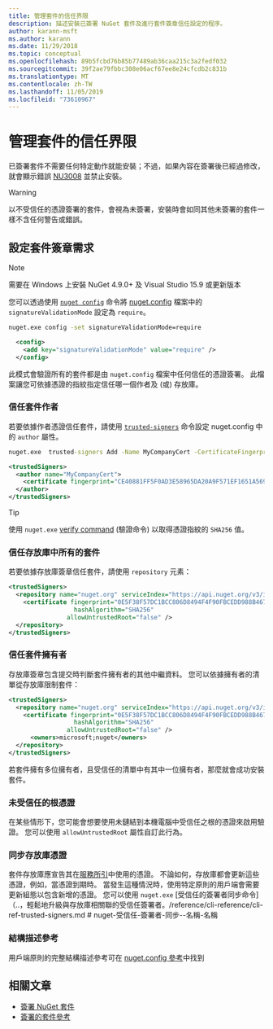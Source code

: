 ```yaml
---
title: 管理套件的信任界限
description: 描述安裝已簽署 NuGet 套件及進行套件簽章信任設定的程序。
author: karann-msft
ms.author: karann
ms.date: 11/29/2018
ms.topic: conceptual
ms.openlocfilehash: 89b5fcbd76b85b77489ab36caa215c3a2fedf032
ms.sourcegitcommit: 39f2ae79fbbc308e06acf67ee8e24cfcdb2c831b
ms.translationtype: MT
ms.contentlocale: zh-TW
ms.lasthandoff: 11/05/2019
ms.locfileid: "73610967"
---
```

# <a name="manage-package-trust-boundaries"></a>管理套件的信任界限

已簽署套件不需要任何特定動作就能安裝；不過，如果內容在簽署後已經過修改，就會顯示錯誤 [NU3008](../reference/errors-and-warnings/NU3008.md) 並禁止安裝。

> [!Warning]
> 以不受信任的憑證簽署的套件，會視為未簽署，安裝時會如同其他未簽署的套件一樣不含任何警告或錯誤。

## <a name="configure-package-signature-requirements"></a>設定套件簽章需求

> [!Note]
> 需要在 Windows 上安裝 NuGet 4.9.0+ 及 Visual Studio 15.9 或更新版本

您可以透過使用 [`nuget config`](../reference/cli-reference/cli-ref-config.md) 命令將 [nuget.config](../reference/nuget-config-file.md) 檔案中的 `signatureValidationMode` 設定為 `require`。

```cmd
nuget.exe config -set signatureValidationMode=require
```

```xml
  <config>
    <add key="signatureValidationMode" value="require" />
  </config>
```

此模式會驗證所有的套件都是由 `nuget.config` 檔案中任何信任的憑證簽署。 此檔案讓您可依據憑證的指紋指定信任哪一個作者及 (或) 存放庫。

### <a name="trust-package-author"></a>信任套件作者

若要依據作者憑證信任套件，請使用 [`trusted-signers`](../reference/cli-reference/cli-ref-trusted-signers.md) 命令設定 nuget.config 中的 `author` 屬性。

```cmd
nuget.exe  trusted-signers Add -Name MyCompanyCert -CertificateFingerprint CE40881FF5F0AD3E58965DA20A9F571EF1651A56933748E1BF1C99E537C4E039 -FingerprintAlgorithm SHA256
```

```xml
<trustedSigners>
  <author name="MyCompanyCert">
    <certificate fingerprint="CE40881FF5F0AD3E58965DA20A9F571EF1651A56933748E1BF1C99E537C4E039" hashAlgorithm="SHA256" allowUntrustedRoot="false" />
  </author>
</trustedSigners>
```

>[!TIP]
>使用 `nuget.exe` [verify command](../reference/cli-reference/cli-ref-verify.md) (驗證命令) 以取得憑證指紋的 `SHA256` 值。


### <a name="trust-all-packages-from-a-repository"></a>信任存放庫中所有的套件

若要依據存放庫簽章信任套件，請使用 `repository` 元素：

```xml
<trustedSigners>  
  <repository name="nuget.org" serviceIndex="https://api.nuget.org/v3/index.json">
    <certificate fingerprint="0E5F38F57DC1BCC806D8494F4F90FBCEDD988B4676070...." 
                  hashAlgorithm="SHA256" 
                allowUntrustedRoot="false" />
  </repository>
</trustedSigners>
```

### <a name="trust-package-owners"></a>信任套件擁有者

存放庫簽章包含提交時判斷套件擁有者的其他中繼資料。 您可以依據擁有者的清單從存放庫限制套件：

```xml
<trustedSigners>  
  <repository name="nuget.org" serviceIndex="https://api.nuget.org/v3/index.json">
    <certificate fingerprint="0E5F38F57DC1BCC806D8494F4F90FBCEDD988B4676070...." 
                  hashAlgorithm="SHA256" 
                allowUntrustedRoot="false" />
      <owners>microsoft;nuget</owners>
  </repository>
</trustedSigners>
```

若套件擁有多位擁有者，且受信任的清單中有其中一位擁有者，那麼就會成功安裝套件。

### <a name="untrusted-root-certificates"></a>未受信任的根憑證

在某些情形下，您可能會想要使用未鏈結到本機電腦中受信任之根的憑證來啟用驗證。 您可以使用 `allowUntrustedRoot` 屬性自訂此行為。

### <a name="sync-repository-certificates"></a>同步存放庫憑證

套件存放庫應宣告其在[服務所引](../api/service-index.md)中使用的憑證。 不論如何，存放庫都會更新這些憑證，例如，當憑證到期時。 當發生這種情況時，使用特定原則的用戶端會需要更新組態以包含新增的憑證。 您可以使用 `nuget.exe` [受信任的簽署者同步命令] （..，輕鬆地升級與存放庫相關聯的受信任簽署者。/reference/cli-reference/cli-ref-trusted-signers.md # nuget-受信任-簽署者-同步--名稱-名稱

### <a name="schema-reference"></a>結構描述參考

用戶端原則的完整結構描述參考可在 [nuget.config 參考](../reference/nuget-config-file.md#trustedsigners-section)中找到

## <a name="related-articles"></a>相關文章

- [簽署 NuGet 套件](../create-packages/Sign-a-Package.md)
- [簽署的套件參考](../reference/Signed-Packages-Reference.md)
